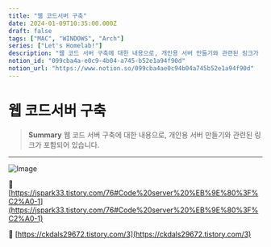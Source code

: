 ```yaml
---
title: "웹 코드서버 구축"
date: 2024-01-09T10:35:00.000Z
draft: false
tags: ["MAC", "WINDOWS", "Arch"]
series: ["Let's Homelab!"]
description: "웹 코드 서버 구축에 대한 내용으로, 개인용 서버 만들기와 관련된 링크가 포함되어 있습니다."
notion_id: "099cba4a-e0c9-4b04-a745-b52e1a94f90d"
notion_url: "https://www.notion.so/099cba4ae0c94b04a745b52e1a94f90d"
---
```


# 웹 코드서버 구축

> **Summary**
> 웹 코드 서버 구축에 대한 내용으로, 개인용 서버 만들기와 관련된 링크가 포함되어 있습니다.

---

![Image](https://prod-files-secure.s3.us-west-2.amazonaws.com/09ccd4d5-876c-4bba-bbdf-cc77a0a11257/39ada1f5-fa87-424c-98df-ee63af5a3e8e/Untitled.png?X-Amz-Algorithm=AWS4-HMAC-SHA256&X-Amz-Content-Sha256=UNSIGNED-PAYLOAD&X-Amz-Credential=ASIAZI2LB466XBLXHXKO%2F20250724%2Fus-west-2%2Fs3%2Faws4_request&X-Amz-Date=20250724T080946Z&X-Amz-Expires=3600&X-Amz-Security-Token=IQoJb3JpZ2luX2VjEAAaCXVzLXdlc3QtMiJHMEUCIQCvUCho4JJKHzfG7vCcuWKEpS2eERy4BkLJTQKoCPeSZwIgET16PjK67yJTAEvUDtUpGgoPPz8%2FcA12TOGsXrpLFzwq%2FwMIKRAAGgw2Mzc0MjMxODM4MDUiDORuUgUrG0625846nCrcA5W746mG13GInX%2F%2Flno2tTd2kcVM5LfcbPuvKOfEo%2F7EDSXIJsg3bukpXV3CJVdEFdKgljhNjJM1bDq7KexoONxfKHKublX5%2BOk9scIaeYyMVWAxo3AvzqYbkfN9g1qDMcohwOXHghgYlnoJ%2FiYTBUAHyOqyk6z20r19r5uMEYUVmspU1O9sEevxHc4AOcqhaZMREkGCaB40fIGqownA5lsy7Qvp65gK%2FVyH5T6L38R7boJp2RZ%2FigDDyM9bAkzL89mk2uohWpTjUHWaIJDmDt56yyHRaUOeaadPw0kirLpeHzRIaouU5BZfb7SmIgM2E4gva9VKgilGenc%2F4Yhbu35jmn5uIN9%2Bcnoq%2Fni2IMGS4nN%2BkFip26JtrStemG3BscJ63OleQycxao2An5K0jEep1qAopwhrB3pn1OCzzRerLf%2FIhSlJ03LmP1ITgpMakTs9KTu3NvnPqSsxKWn3vI0eDl4NCJ%2FxCJuBt%2F7PZLe3P%2BAAR2zU0XQWeLM5KyfaK0BCp8W%2BEziJFVrVgCm71nfh7qkJn20zY%2FcEXK%2F1Fb%2FnvZVSoout9KaYBPBmQbEJGCiSBRMCUedLfIOhouuMfY2KEitiEmBVn2EuBXLpzy5GR6wqu06Ynuj88lnPMLzQh8QGOqUBg8E9Ugq%2BVNMydFsX0wkPMhx%2FFgYri5AMbFv%2FMoRVpHokQ4bx19iykQvlSAssRSAMiGulfz%2BsoMrvrUZ19Y2MJ0Xx%2FVNHG6Y3vGCbpkfX41mPMD8tbUvdzSSk93G9GXEjE%2BJST8nPFVqfDbbMVtVZTv%2BZ2O1PqwqwvBAP3FJWnnH%2FULFBU1C3L0ebPeBz1U4b86mxBAVbZqDAm2NotKCOByetOwHb&X-Amz-Signature=71f78897f535823cf3b0daadd065218ec6d985dea8ef2d639484055b67a0d0e1&X-Amz-SignedHeaders=host&x-amz-checksum-mode=ENABLED&x-id=GetObject)

🔗 [https://jspark33.tistory.com/76#Code%20server%20%EB%9E%80%3F%C2%A0-1](https://jspark33.tistory.com/76#Code%20server%20%EB%9E%80%3F%C2%A0-1)

🔗 [https://ckdals29672.tistory.com/3](https://ckdals29672.tistory.com/3)

